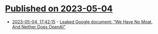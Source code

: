 # [Published on 2023-05-04](index.md)

* [2023-05-04, 17:42:15](https://lobste.rs/s/xfdo7k/leaked_google_document_we_have_no_moat) - [Leaked Google document: “We Have No Moat, And Neither Does OpenAI”](https://simonwillison.net/2023/May/4/no-moat/)
